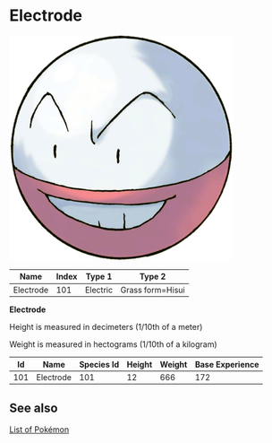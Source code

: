 # Electrode


![Electrode](images/101.png)

| **Name** | **Index** | **Type 1** | **Type 2** |
|----|----|----|----|
| Electrode | 101 | Electric | Grass form=Hisui  |

**Electrode** 


Height is measured in decimeters (1/10th of a meter)

Weight is measured in hectograms (1/10th of a kilogram)

| **Id** | **Name** | **Species Id** | **Height** | **Weight** | **Base Experience** |
|--------|----------|----------------|------------|------------|---------------------|
| 101 | Electrode | 101 | 12 | 666 | 172 |


## See also

[List of Pokémon](../pokemon.md)
